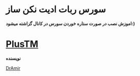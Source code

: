 # سورس ربات ادیت نکن ساز

**اموزش نصب در صورت ستاره خوردن سورس در کانال گزاشته میشود:)**

# [PlusTM](https://telegram.me/PlusTM)

**نویسنده**

[DrAmir](https://telegram.me/Bots_sudo)
